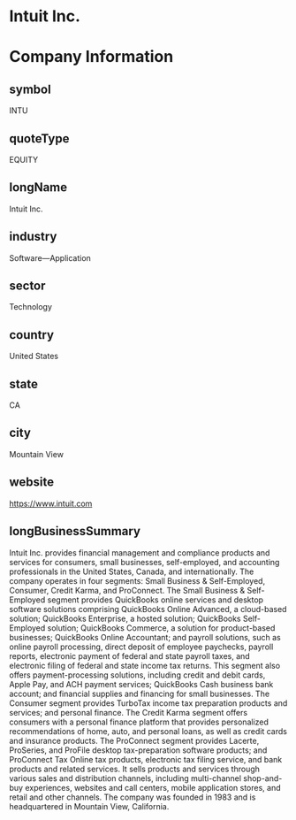 
Intuit Inc.
===========

# Company Information

## symbol


INTU


## quoteType


EQUITY


## longName


Intuit Inc.


## industry


Software—Application


## sector


Technology


## country


United States


## state


CA


## city


Mountain View


## website


https://www.intuit.com


## longBusinessSummary


Intuit Inc. provides financial management and compliance products and services for consumers, small businesses, self-employed, and accounting professionals in the United States, Canada, and internationally. The company operates in four segments: Small Business & Self-Employed, Consumer, Credit Karma, and ProConnect. The Small Business & Self-Employed segment provides QuickBooks online services and desktop software solutions comprising QuickBooks Online Advanced, a cloud-based solution; QuickBooks Enterprise, a hosted solution; QuickBooks Self-Employed solution; QuickBooks Commerce, a solution for product-based businesses; QuickBooks Online Accountant; and payroll solutions, such as online payroll processing, direct deposit of employee paychecks, payroll reports, electronic payment of federal and state payroll taxes, and electronic filing of federal and state income tax returns. This segment also offers payment-processing solutions, including credit and debit cards, Apple Pay, and ACH payment services; QuickBooks Cash business bank account; and financial supplies and financing for small businesses. The Consumer segment provides TurboTax income tax preparation products and services; and personal finance. The Credit Karma segment offers consumers with a personal finance platform that provides personalized recommendations of home, auto, and personal loans, as well as credit cards and insurance products. The ProConnect segment provides Lacerte, ProSeries, and ProFile desktop tax-preparation software products; and ProConnect Tax Online tax products, electronic tax filing service, and bank products and related services. It sells products and services through various sales and distribution channels, including multi-channel shop-and-buy experiences, websites and call centers, mobile application stores, and retail and other channels. The company was founded in 1983 and is headquartered in Mountain View, California.

